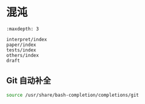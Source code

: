 # 混沌

```{toctree}
:maxdepth: 3

interpret/index
paper/index
tests/index
others/index
draft
```

## Git 自动补全

```sh
source /usr/share/bash-completion/completions/git
```